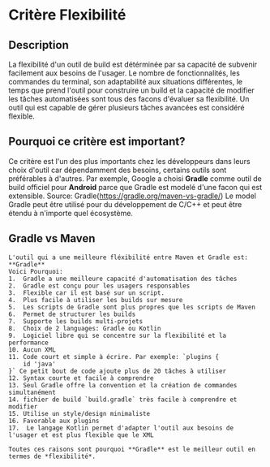 # Critère Flexibilité

## Description
La flexibilité d'un outil de build est détérminée par sa capacité de subvenir facilement aux besoins de l'usager. Le nombre de fonctionnalités, les commandes du terminal, son adaptabilité aux situations différentes, le temps que prend l'outil pour construire un build et la capacité de modifier les tâches automatisées sont tous des facons d'évaluer sa flexibilité. Un outil qui est capable de gérer plusieurs tâches avancées est considéré flexible.

## Pourquoi ce critère est important?
Ce critère est l'un des plus importants chez les développeurs dans leurs choix d'outil car dépendamment des besoins, certains outils sont préférables à d'autres.
Par exemple, Google a choisi **Gradle** comme outil de build officiel pour **Android** parce que Gradle est modelé d'une facon qui est extensible. 
Source: Gradle(https://gradle.org/maven-vs-gradle/)
Le model Gradle peut être utilisé pour du développement de C/C++ et peut être étendu à n'importe quel écosystème.

## Gradle vs Maven
    L'outil qui a une meilleure fléxibilité entre Maven et Gradle est:  **Gradle**
    Voici Pourquoi:
    1.  Gradle a une meilleure capacité d'automatisation des tâches
    2.  Gradle est conçu pour les usagers responsables
    3.  Flexible car il est basé sur un script.
    4.  Plus facile à utiliser les builds sur mesure
    5.  Les scripts de Gradle sont plus propres que les scripts de Maven
    6.  Permet de structurer les builds
    7.  Supporte les builds multi-projets
    8.  Choix de 2 languages: Gradle ou Kotlin
    9.  Logiciel libre qui se concentre sur la flexibilité et la performance
    10. Aucun XML
    11. Code court et simple à écrire. Par exemple: `plugins {
        id 'java'
    }` Ce petit bout de code ajoute plus de 20 tâches à utiliser
    12. Syntax courte et facile à comprendre
    13. Seul Gradle offre la convention et la création de commandes simultanément
    14. fichier de build `build.gradle` très facile à comprendre et modifier
    15. Utilise un style/design minimaliste
    16. Favorable aux plugins
    17.  Le langage Kotlin permet d'adapter l'outil aux besoins de l'usager et est plus flexible que le XML

    Toutes ces raisons sont pourquoi **Gradle** est le meilleur outil en termes de *flexibilité*.
